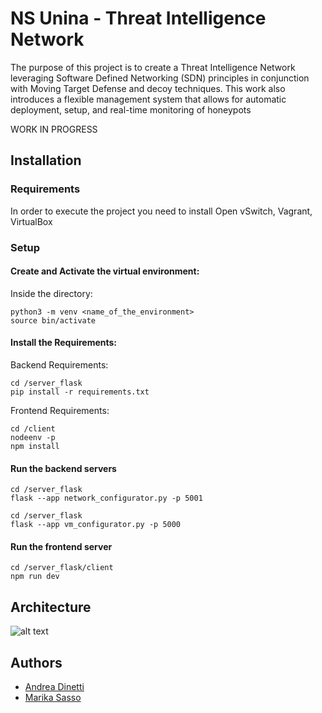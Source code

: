 # NS Unina - Threat Intelligence Network

The purpose of this project is to create a Threat Intelligence Network leveraging Software Defined Networking (SDN) principles in conjunction with Moving Target Defense and decoy techniques.
This work also introduces a flexible management system that allows for automatic deployment, setup, and real-time monitoring of honeypots

WORK IN PROGRESS

## Installation

### Requirements

In order to execute the project you need to install Open vSwitch, Vagrant, VirtualBox

### Setup

#### Create and Activate the virtual environment:

Inside the directory:

```
python3 -m venv <name_of_the_environment>
source bin/activate
```

#### Install the Requirements:

Backend Requirements:

```
cd /server_flask
pip install -r requirements.txt
```

Frontend Requirements:

```
cd /client
nodeenv -p
npm install
```

#### Run the backend servers

```
cd /server_flask
flask --app network_configurator.py -p 5001
```

```
cd /server_flask
flask --app vm_configurator.py -p 5000
```

#### Run the frontend server

```
cd /server_flask/client
npm run dev
```

## Architecture

![alt text](https://drive.google.com/file/d/1T1qC3pu3jHglu8pmOA5lHDz3L3FJXFDx/view?usp=sharing)

## Authors

- [Andrea Dinetti](https://github.com/AndreaDino)
- [Marika Sasso](https://github.com/MarikaSasso)
